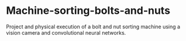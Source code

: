 # Machine-sorting-bolts-and-nuts
Project and physical execution of a bolt and nut sorting machine using a vision camera and convolutional neural networks.
